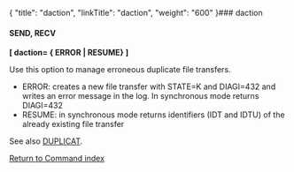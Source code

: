 {
    "title": "daction",
    "linkTitle": "daction",
    "weight": "600"
}### daction

#### SEND, RECV

****[ daction= { <span class="underline">ERROR</span> &#124; RESUME} ]****

Use this option to manage erroneous duplicate file transfers.

- ERROR: creates a new file transfer with STATE=K and DIAGI=432 and writes an error message in the log. In synchronous mode returns DIAGI=432
- RESUME: in synchronous mode returns identifiers (IDT and IDTU) of the already existing file transfer

See also [DUPLICAT](../duplicat).

[Return to Command index](../../)
